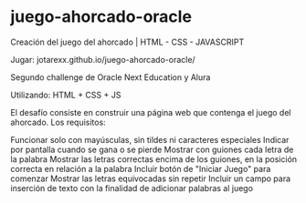 # juego-ahorcado-oracle
Creación del juego del ahorcado | HTML - CSS - JAVASCRIPT

Jugar: jotarexx.github.io/juego-ahorcado-oracle/

Segundo challenge de Oracle Next Education y Alura

Utilizando: HTML + CSS + JS

El desafío consiste en construir una página web que contenga el juego del ahorcado. Los requisitos:

Funcionar solo con mayúsculas, sin tildes ni caracteres especiales
Indicar por pantalla cuando se gana o se pierde
Mostrar con guiones cada letra de la palabra
Mostrar las letras correctas encima de los guiones, en la posición correcta en relación a la palabra
Incluir botón de "Iniciar Juego" para comenzar
Mostrar las letras equivocadas sin repetir
Incluir un campo para inserción de texto con la finalidad de adicionar palabras al juego
